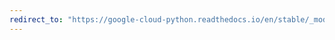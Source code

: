 ```yaml
---
redirect_to: "https://google-cloud-python.readthedocs.io/en/stable/_modules/google/cloud/videointelligence_v1p1beta1.html"
---
```

